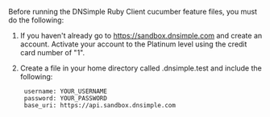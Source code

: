 Before running the DNSimple Ruby Client cucumber feature files, you must do the following:

1. If you haven't already go to https://sandbox.dnsimple.com and create an account. Activate your account to the Platinum level using the credit card number of "1".

2. Create a file in your home directory called .dnsimple.test and include the following:

        username: YOUR_USERNAME
        password: YOUR_PASSWORD
        base_uri: https://api.sandbox.dnsimple.com
